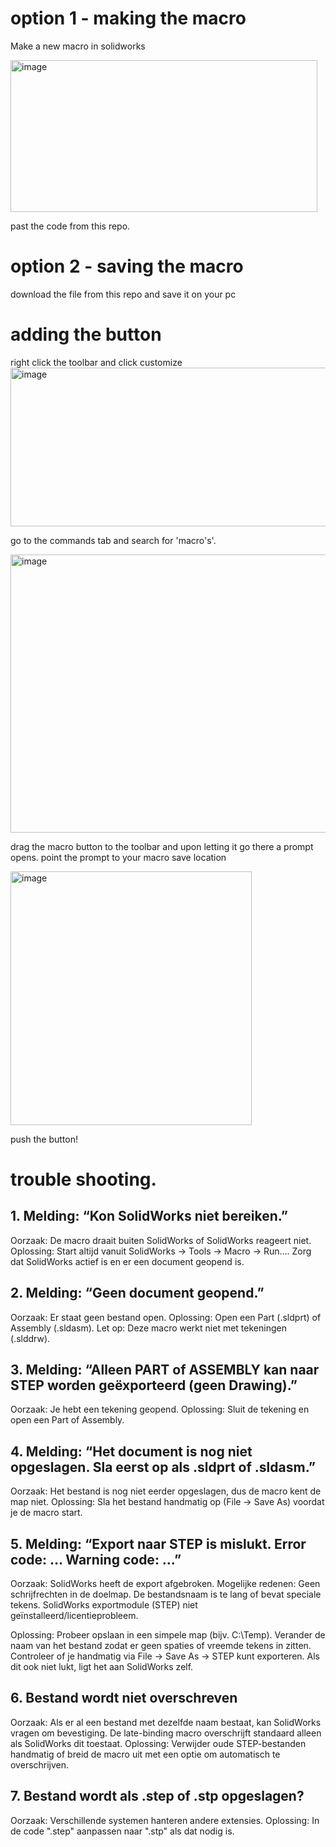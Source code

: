 # option 1 - making the macro
Make a new macro in solidworks

<img width="491" height="243" alt="image" src="https://github.com/user-attachments/assets/4c8c1d2f-8032-45d6-863c-048db38edca4" />

past the code from this repo.


# option 2 - saving the macro
download the file from this repo and save it on your pc

# adding the button 
right click the toolbar and click customize
<img width="641" height="254" alt="image" src="https://github.com/user-attachments/assets/6cd6c9ff-5cf3-48da-bffe-4bc13be32fc0" />

go to the commands tab and search for 'macro's'.

<img width="1005" height="445" alt="image" src="https://github.com/user-attachments/assets/4533be01-0c61-42eb-929c-891f45200463" />

drag the macro button to the toolbar and upon letting it go there a prompt opens. 
point the prompt to your macro save location

<img width="386" height="406" alt="image" src="https://github.com/user-attachments/assets/d29ba43c-cd79-4b04-8c74-abb4cd4f5652" />

push the button!


# trouble shooting.


## 1. Melding: “Kon SolidWorks niet bereiken.”
Oorzaak: De macro draait buiten SolidWorks of SolidWorks reageert niet.
Oplossing: Start altijd vanuit SolidWorks → Tools → Macro → Run…. Zorg dat SolidWorks actief is en er een document geopend is.

## 2. Melding: “Geen document geopend.”
Oorzaak: Er staat geen bestand open.
Oplossing: Open een Part (.sldprt) of Assembly (.sldasm).
Let op: Deze macro werkt niet met tekeningen (.slddrw).

## 3. Melding: “Alleen PART of ASSEMBLY kan naar STEP worden geëxporteerd (geen Drawing).”
Oorzaak: Je hebt een tekening geopend.
Oplossing: Sluit de tekening en open een Part of Assembly.

## 4. Melding: “Het document is nog niet opgeslagen. Sla eerst op als .sldprt of .sldasm.”
Oorzaak: Het bestand is nog niet eerder opgeslagen, dus de macro kent de map niet.
Oplossing: Sla het bestand handmatig op (File → Save As) voordat je de macro start.

## 5. Melding: “Export naar STEP is mislukt. Error code: … Warning code: …”
Oorzaak: SolidWorks heeft de export afgebroken. Mogelijke redenen:
Geen schrijfrechten in de doelmap.
De bestandsnaam is te lang of bevat speciale tekens.
SolidWorks exportmodule (STEP) niet geïnstalleerd/licentieprobleem.

Oplossing:
Probeer opslaan in een simpele map (bijv. C:\Temp).
Verander de naam van het bestand zodat er geen spaties of vreemde tekens in zitten.
Controleer of je handmatig via File → Save As → STEP kunt exporteren. Als dit ook niet lukt, ligt het aan SolidWorks zelf.

## 6. Bestand wordt niet overschreven
Oorzaak: Als er al een bestand met dezelfde naam bestaat, kan SolidWorks vragen om bevestiging. De late-binding macro overschrijft standaard alleen als SolidWorks dit toestaat.
Oplossing: Verwijder oude STEP-bestanden handmatig of breid de macro uit met een optie om automatisch te overschrijven.

## 7. Bestand wordt als .step of .stp opgeslagen?
Oorzaak: Verschillende systemen hanteren andere extensies.
Oplossing: In de code ".step" aanpassen naar ".stp" als dat nodig is.
